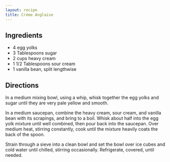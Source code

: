 ```yaml
---
layout: recipe
title: Crème Anglaise
---
```


## Ingredients

* 4 egg yolks
* 3 Tablespoons sugar
* 2 cups heavy cream
* 1 1/2 Tablespoons sour cream
* 1 vanilla bean, split lengthwise

## Directions

In a medium mixing bowl, using a whip, whisk together the egg yolks and sugar until they are very pale yellow and smooth.

In a medium saucepan, combine the heavy cream, sour cream, and vanilla bean with its scrapings, and bring to a boil. Whisk about half into the egg yolk mixture until well combined, then pour back into the saucepan. Over medium heat, stirring constantly, cook until the mixture heavily coats the back of the spoon.

Strain through a sieve into a clean bowl and set the bowl over ice cubes and cold water until chilled, stirring occasionally. Refrigerate, covered, until needed.
